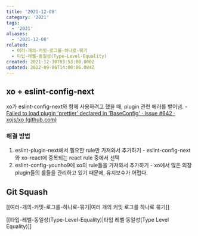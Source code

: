 ```yaml
---
title: '2021-12-08'
category: '2021'
tags:
  - '2021'
aliases:
  - '2021-12-08'
related:
  - 여러-개의-커밋-로그를-하나로-묶기
  - 타입-레벨-동일성(Type-Level-Equality)
created: 2021-12-30T03:53:00.000Z
updated: 2022-09-06T14:00:06.084Z
---
```


<Metadata />

## xo + eslint-config-next

xo가 eslint-config-next와 함께 사용하려고 했을 때, plugin 관련 에러를 뱉어냄. - [Failed to load plugin 'prettier' declared in 'BaseConfig' · Issue #642 · xojs/xo (github.com)](https://github.com/xojs/xo/issues/642)

### 해결 방법

1. eslint-plugin-next에서 필요한 rule만 가져와서 추가하기 - eslint-config-next와 xo-react에 중복되는 react rule 중에서 선택
2. eslint-config-younho9에 xo의 rule들을 가져와서 추가하기 - xo에서 많은 외장 plugin들의 룰들을 관리하고 있기 때문에, 유지보수가 어렵다.

## Git Squash

[[여러-개의-커밋-로그를-하나로-묶기|여러 개의 커밋 로그를 하나로 묶기]]

[[타입-레벨-동일성(Type-Level-Equality)|타입 레벨 동일성(Type Level Equality)]]

